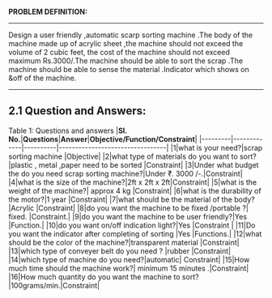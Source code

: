 **PROBLEM DEFINITION:**

***

 Design a user friendly ,automatic scarp sorting machine .The body of the machine made up of acrylic sheet ,the machine should not exceed the volume of 2 cubic feet, the cost of the machine should not exceed maximum Rs.3000/.The machine should be able to sort the scrap .The machine should be able to sense the material .Indicator which shows on &off of the machine.

***
## 2.1 Question and Answers:
  Table 1: Questions and answers
|**Sl. No.**|**Questions**|**Answer**|**Objective/Function/Constraint**|
|---------|-------------|----------|---------------------------------|
|1|what is your need?|scrap sorting machine |Objective|
|2|what type of materials do you want to sort?|plastic , metal ,paper need to be sorted |Constraint|
|3|Under what budget the do you need scrap sorting machine?|Under ₹. 3000 /-.|Constraint|
|4|what is the size of the machine?|2ft x 2ft x 2ft|Constraint|
|5|what is the weight of the machine?| approx 4 kg |Constraint|
|6|what is the durability of the motor?|1 year |Constraint|
|7|what should be the material of the body?|Acrylic |Constraint|
|8|do you want the machine to be fixed /portable ?| fixed. |Constraint.|
|9|do you want the machine to be user friendly?|Yes |Function.|
|10|do you want on/off indication light?|Yes  |Constraint |
|11|Do you want the indicator after completing of sorting |Yes |Functions.|
|12|what should be the color of the machine?|transparent material |Constraint|
|13|which type of conveyer belt do you need ? |rubber |Constraint|
|14|which type of machine do you need?|automatic| Constraint|
|15|How much time should the machine work?| minimum 15 minutes .|Constraint|
|16|How much quantity do you want the machine to sort? |100grams/min.|Constraint|
